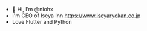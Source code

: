 - 👋 Hi, I’m @niohx
- I'm CEO of Iseya Inn https://www.iseyaryokan.co.jp
- Love Flutter and Python

<!---
niohx/niohx is a ✨ special ✨ repository because its `README.md` (this file) appears on your GitHub profile.
You can click the Preview link to take a look at your changes.
--->
